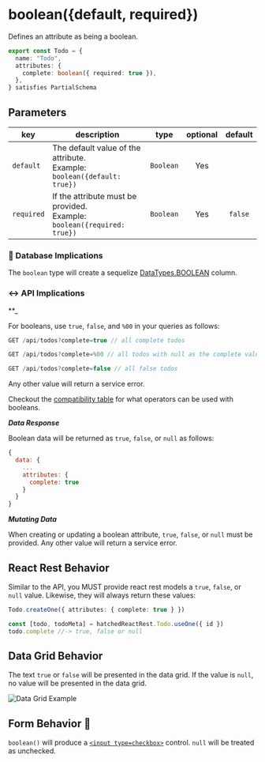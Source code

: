 # boolean({default, required})

Defines an attribute as being a boolean.

```ts
export const Todo = {
  name: "Todo",
  attributes: {
    complete: boolean({ required: true }),
  },
} satisfies PartialSchema
```

## Parameters

| key        | description                                                                   |   type    | optional | default |
| ---------- | ----------------------------------------------------------------------------- | :-------: | :------: | :-----: |
| `default`  | The default value of the attribute. <br/> Example: `boolean({default: true})` | `Boolean` |   Yes    |         |
| `required` | If the attribute must be provided. <br/> Example: `boolean({required: true})` | `Boolean` |   Yes    | `false` |

### 💾 Database Implications

The `boolean` type will create a sequelize [DataTypes.BOOLEAN](https://sequelize.org/docs/v6/core-concepts/model-basics/#boolean) column.

### ↔️ API Implications

\*\*\_

For booleans, use `true`, `false`, and `%00` in your queries as follows:

```js
GET /api/todos?complete=true // all complete todos

GET /api/todos?complete=%00 // all todos with null as the complete value 🛑

GET /api/todos?complete=false // all false todos
```

Any other value will return a service error.

Checkout the [compatibility table](../../filtering-data/README.md#compatibility) for what operators can be used with booleans.

**_Data Response_**

Boolean data will be returned as `true`, `false`, or `null` as follows:

```js
{
  data: {
    ...
    attributes: {
      complete: true
    }
  }
}
```

**_Mutating Data_**

When creating or updating a boolean attribute, `true`, `false`, or `null` must be provided. Any other value will return a service error.

## React Rest Behavior

Similar to the API, you MUST provide react rest models a `true`, `false`, or `null` value. Likewise, they will always return these values:

```ts
Todo.createOne({ attributes: { complete: true } })

const [todo, todoMeta] = hatchedReactRest.Todo.useOne({ id })
todo.complete //-> true, false or null
```

## Data Grid Behavior

The text `true` or `false` will be presented in the data grid. If the value is `null`, no value will be presented in the data grid.

![Data Grid Example](https://github.com/bitovi/hatchify/assets/78602/ddbf26a1-180b-4fc7-a483-fde52dc4fce9)

## Form Behavior 🛑

`boolean()` will produce a [`<input type=checkbox>`](https://developer.mozilla.org/en-US/docs/Web/HTML/Element/input/checkbox) control. `null` will be treated as unchecked.
